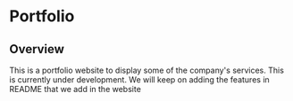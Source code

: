 # Portfolio

## Overview
This is a portfolio website to display some of the company's services. This is currently under development. We will keep on adding the features in README that we add in the website